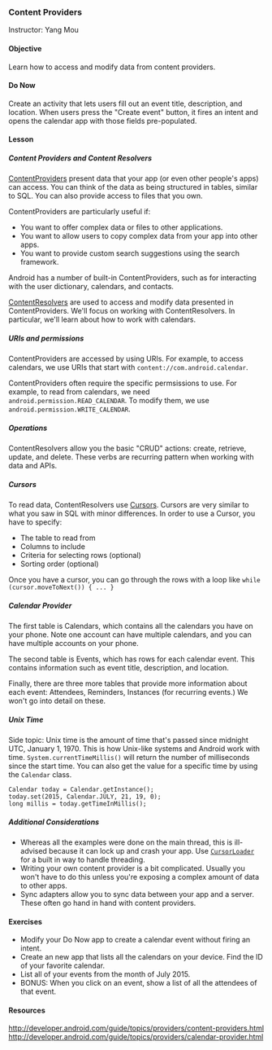 ### Content Providers
Instructor: Yang Mou

#### Objective
Learn how to access and modify data from content providers.

#### Do Now  
Create an activity that lets users fill out an event title, description, and location. When users press the "Create event" button, it fires an intent and opens the calendar app with those fields pre-populated.

#### Lesson  

##### Content Providers and Content Resolvers
[ContentProviders](http://developer.android.com/reference/android/content/ContentProvider.html) present data that your app (or even other people's apps) can access. You can think of the data as being structured in tables, similar to SQL. You can also provide access to files that you own.

ContentProviders are particularly useful if:
* You want to offer complex data or files to other applications.
* You want to allow users to copy complex data from your app into other apps.
* You want to provide custom search suggestions using the search framework.

Android has a number of built-in ContentProviders, such as for interacting with the user dictionary, calendars, and contacts. 

[ContentResolvers](http://developer.android.com/reference/android/content/ContentResolver.html) are used to access and modify data presented in ContentProviders. We'll focus on working with ContentResolvers. In particular, we'll learn about how to work with calendars.

##### URIs and permissions
ContentProviders are accessed by using URIs. For example, to access calendars, we use URIs that start with `content://com.android.calendar`. 

ContentProviders often require the specific permsissions to use. For example, to read from calendars, we need `android.permission.READ_CALENDAR`. To modify them, we use `android.permission.WRITE_CALENDAR`.

##### Operations
ContentResolvers allow you the basic "CRUD" actions: create, retrieve, update, and delete. These verbs are recurring pattern when working with data and APIs.

##### Cursors
To read data, ContentResolvers use [Cursors](http://developer.android.com/reference/android/database/Cursor.html). Cursors are very similar to what you saw in SQL with minor differences. In order to use a Cursor, you have to specify:
* The table to read from
* Columns to include
* Criteria for selecting rows (optional)
* Sorting order (optional)

Once you have a cursor, you can go through the rows with a loop like `while (cursor.moveToNext()) { ... }`

##### Calendar Provider
The first table is Calendars, which contains all the calendars you have on your phone. Note one account can have multiple calendars, and you can have multiple accounts on your phone.

The second table is Events, which has rows for each calendar event. This contains information such as event title, description, and location.

Finally, there are three more tables that provide more information about each event: Attendees, Reminders, Instances (for recurring events.) We won't go into detail on these.

##### Unix Time
Side topic: Unix time is the amount of time that's passed since midnight UTC, January 1, 1970. This is how Unix-like systems and Android work with time. `System.currentTimeMillis()` will return the number of milliseconds since the start time. You can also get the value for a specific time by using the `Calendar` class.
```
Calendar today = Calendar.getInstance();
today.set(2015, Calendar.JULY, 21, 19, 0);
long millis = today.getTimeInMillis();
```

##### Additional Considerations
* Whereas all the examples were done on the main thread, this is ill-advised because it can lock up and crash your app. Use  [`CursorLoader`](http://developer.android.com/reference/android/content/CursorLoader.html) for a built in way to handle threading.
* Writing your own content provider is a bit complicated. Usually you won't have to do this unless you're exposing a complex amount of data to other apps.
* Sync adapters allow you to sync data between your app and a server. These often go hand in hand with content providers.

#### Exercises
* Modify your Do Now app to create a calendar event without firing an intent.
* Create an new app that lists all the calendars on your device. Find the ID of your favorite calendar.
* List all of your events from the month of July 2015.
* BONUS: When you click on an event, show a list of all the attendees of that event.

#### Resources
http://developer.android.com/guide/topics/providers/content-providers.html
http://developer.android.com/guide/topics/providers/calendar-provider.html
